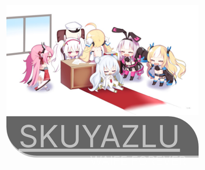 <img src='bg.jpg'>
    <div style="background: rgba(0,0,0,.6);padding: 6.4px 32px;border-top-right-radius: 80px;border-bottom-left-radius: 80px;border-bottom: 5px solid rgba(255,255,255,.6);">
        <span style="font-size: 80px; line-height: 90px; text-decoration: underline; color: rgba(255,255,255,.6);">SKUYAZLU</span><br>
        <span style="float: right; font-size: 32px; color: rgba(255,255,255,.4);">WAIFE FOREVER</span>
    </div>
</div>
